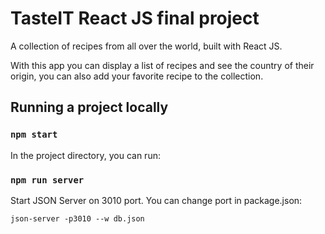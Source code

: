 # TasteIT React JS final project

A collection of recipes from all over the world, built with React JS.

With this app you can display a list of recipes and see the country of their origin, you can also add your favorite recipe to the collection.

## Running a project locally

### `npm start`

In the project directory, you can run:

### `npm run server`

Start JSON Server on 3010 port. You can change port in package.json:

```shell
json-server -p3010 --w db.json
```
